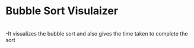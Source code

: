 <h1>Bubble Sort Visulaizer</h1> <br/> 
-It visualizes the bubble sort and also gives the time taken to complete the sort  
